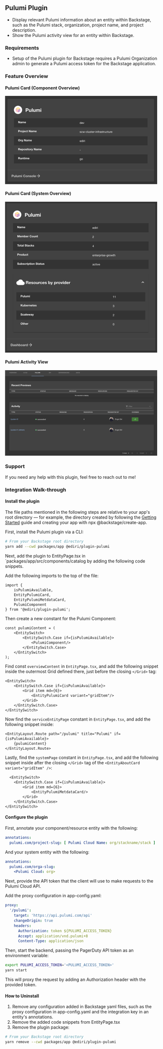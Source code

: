 ## Pulumi Plugin

- Display relevant Pulumi information about an entity within Backstage, such as the Pulumi stack, organization, project
  name, and project description.
- Show the Pulumi activity view for an entity within Backstage.

### Requirements

- Setup of the Pulumi plugin for Backstage requires a Pulumi Organization admin to generate a Pulumi access token for
  the Backstage application.

### Feature Overview

#### Pulumi Card (Component Overview)

<img src="../doc/component.png" width="500">

#### Pulumi Card (System Overview)

<img src="../doc/system.png" width="500">

#### Pulumi Activity View

<img src="../doc/activity.png" width="500">

### Support

If you need any help with this plugin, feel free to reach out to me!

### Integration Walk-through

#### Install the plugin

The file paths mentioned in the following steps are relative to your app's root directory — for example, the directory
created by following the [Getting Started](https://backstage.io/docs/getting-started/) guide and creating your app with
npx @backstage/create-app.

First, install the Pulumi plugin via a CLI:

```bash
# From your Backstage root directory
yarn add --cwd packages/app @ediri/plugin-pulumi
```

Next, add the plugin to EntityPage.tsx in `packages/app/src/components/catalog by adding the following code snippets.

Add the following imports to the top of the file:

```tsx
import {
    isPulumiAvailable,
    EntityPulumiCard,
    EntityPulumiMetdataCard,
    PulumiComponent
} from '@ediri/plugin-pulumi';
```

Then create a new constant for the Pulumi Component:

```tsx
const pulumiContent = (
    <EntitySwitch>
        <EntitySwitch.Case if={isPulumiAvailable}>
            <PulumiComponent/>
        </EntitySwitch.Case>
    </EntitySwitch>
);
```

Find const `overviewContent` in `EntityPage.tsx`, and add the following snippet inside the outermost Grid defined there,
just before the closing `</Grid>` tag:

```tsx
<EntitySwitch>
    <EntitySwitch.Case if={isPulumiAvailable}>
        <Grid item md={6}>
            <EntityPulumiCard variant="gridItem"/>
        </Grid>
    </EntitySwitch.Case>
</EntitySwitch>
```

Now find the `serviceEntityPage` constant in `EntityPage.tsx`, and add the following snippet inside:

```tsx
<EntityLayout.Route path="/pulumi" title="Pulumi" if={isPulumiAvailable}>
    {pulumiContent}
</EntityLayout.Route>
```

Lastly, find the `systemPage` constant in `EntityPage.tsx`, and add the following snippet inside after the
closing `</Grid>` tag of the `<EntityAboutCard variant="gridItem" />`:

```tsx
  <EntitySwitch>
    <EntitySwitch.Case if={isPulumiAvailable}>
        <Grid item md={6}>
            <EntityPulumiMetdataCard/>
        </Grid>
    </EntitySwitch.Case>
</EntitySwitch>
```

#### Configure the plugin

First, annotate your component/resource entity with the following:

```yaml
annotations:
  pulumi.com/project-slug: [ Pulumi Cloud Name: org/stackname/stack ]
```

And your system entity with the following:

```yaml
annotations:
  pulumi.com/orga-slug:
    <Pulumi Cloud: org>
```

Next, provide the API token that the client will use to make requests to the Pulumi Cloud API.

Add the proxy configuration in app-config.yaml:

```yaml
proxy:
  '/pulumi':
    target: 'https://api.pulumi.com/api'
    changeOrigin: true
    headers:
      Authorization: token ${PULUMI_ACCESS_TOKEN}
      Accept: application/vnd.pulumi+8
      Content-Type: application/json
```

Then, start the backend, passing the PagerDuty API token as an environment variable:

```bash
export PULUMI_ACCESS_TOKEN='<PULUMI_ACCESS_TOKEN>' 
yarn start
```

This will proxy the request by adding an Authorization header with the provided token.

#### How to Uninstall

1. Remove any configuration added in Backstage yaml files, such as the proxy configuration in app-config.yaml and the integration key in an entity's annotations.
1. Remove the added code snippets from EntityPage.tsx
1. Remove the plugin package:

```bash
# From your Backstage root directory
yarn remove --cwd packages/app @ediri/plugin-pulumi
```
